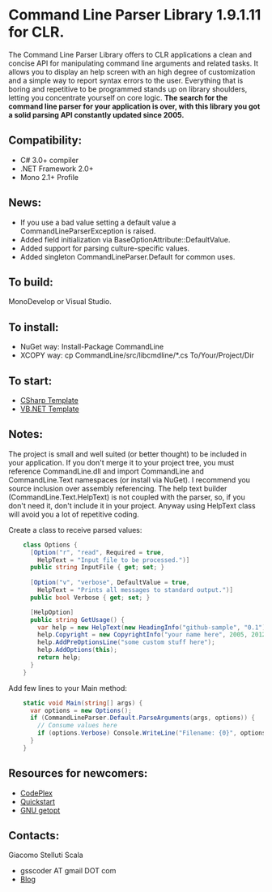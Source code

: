 Command Line Parser Library 1.9.1.11 for CLR.
===
The Command Line Parser Library offers to CLR applications a clean and concise API for manipulating command line arguments and related tasks.
It allows you to display an help screen with an high degree of customization and a simple way to report syntax errors to the user.
Everything that is boring and repetitive to be programmed stands up on library shoulders, letting you concentrate yourself on core logic.
__The search for the command line parser for your application is over, with this library you got a solid parsing API constantly updated since 2005.__

Compatibility:
---
  - C# 3.0+ compiler
  - .NET Framework 2.0+
  - Mono 2.1+ Profile

News:
---
  - If you use a bad value setting a default value a CommandLineParserException is raised.
  - Added field initialization via BaseOptionAttribute::DefaultValue.
  - Added support for parsing culture-specific values.
  - Added singleton CommandLineParser.Default for common uses.

To build:
---
MonoDevelop or Visual Studio.

To install:
---
  - NuGet way: Install-Package CommandLine
  - XCOPY way: cp CommandLine/src/libcmdline/*.cs To/Your/Project/Dir

To start:
---
  - [CSharp Template](https://github.com/gsscoder/commandline/blob/master/src/templates/CSharpTemplate/Program.cs)
  - [VB.NET Template](https://github.com/gsscoder/commandline/blob/master/src/templates/VBNetTemplate/Program.vb)

Notes:
---
The project is small and well suited (or better thought) to be included in your application. If you don't merge it to your project tree, you must reference CommandLine.dll and import CommandLine and CommandLine.Text namespaces (or install via NuGet).
I recommend you source inclusion over assembly referencing.
The help text builder (CommandLine.Text.HelpText) is not coupled with the parser, so, if you don't need it, don't include it in your project.
Anyway using HelpText class will avoid you a lot of repetitive coding.

Create a class to receive parsed values:

```csharp
    class Options {
      [Option("r", "read", Required = true,
        HelpText = "Input file to be processed.")]
      public string InputFile { get; set; }
    
      [Option("v", "verbose", DefaultValue = true,
        HelpText = "Prints all messages to standard output.")]
      public bool Verbose { get; set; }

      [HelpOption]
      public string GetUsage() {
        var help = new HelpText(new HeadingInfo("github-sample", "0.1"));
        help.Copyright = new CopyrightInfo("your name here", 2005, 2012);
        help.AddPreOptionsLine("some custom stuff here");
        help.AddOptions(this);
        return help;
      }
    }
```

Add few lines to your Main method:

```csharp
    static void Main(string[] args) {
      var options = new Options();
      if (CommandLineParser.Default.ParseArguments(args, options)) {
        // Consume values here
        if (options.Verbose) Console.WriteLine("Filename: {0}", options.InputFile);
      }
    }
```

Resources for newcomers:
---
  - [CodePlex](http://commandline.codeplex.com)
  - [Quickstart](https://github.com/gsscoder/commandline/wiki/Quickstart)
  - [GNU getopt](http://www.gnu.org/software/libc/manual/html_node/Getopt.html)

Contacts:
---
Giacomo Stelluti Scala
  - gsscoder AT gmail DOT com
  - [Blog](http://gsscoder.blogspot.it)